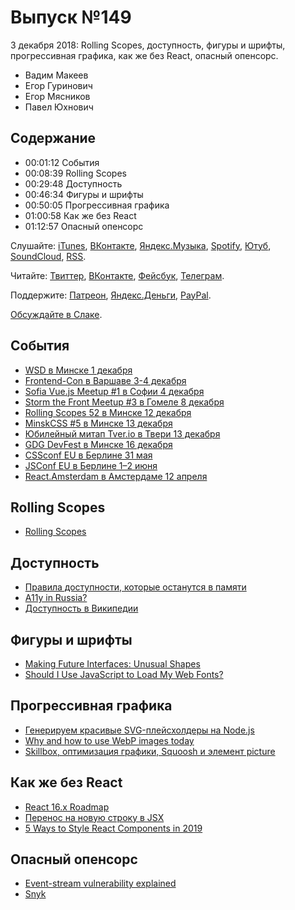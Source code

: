 # Выпуск №149

3 декабря 2018: Rolling Scopes, доступность, фигуры и шрифты, прогрессивная графика, как же без React, опасный опенсорс.

- Вадим Макеев
- Егор Гуринович
- Егор Мясников
- Павел Юхнович

## Содержание

- 00:01:12 События
- 00:08:39 Rolling Scopes
- 00:29:48 Доступность
- 00:46:34 Фигуры и шрифты
- 00:50:05 Прогрессивная графика
- 01:00:58 Как же без React
- 01:12:57 Опасный опенсорс

Слушайте: [iTunes](https://itunes.apple.com/podcast/id1080500016), [ВКонтакте](https://vk.com/podcasts-32017543), [Яндекс.Музыка](https://music.yandex.ru/album/6245956), [Spotify](https://open.spotify.com/show/3rzAcADjpBpXt73L0epTjV), [Ютуб](https://www.youtube.com/playlist?list=PLMBnwIwFEFHcwuevhsNXkFTcadeX5R1Go), [SoundCloud](https://soundcloud.com/web-standards), [RSS](https://web-standards.ru/podcast/feed/).

Читайте: [Твиттер](https://twitter.com/webstandards_ru), [ВКонтакте](https://vk.com/webstandards_ru), [Фейсбук](https://www.facebook.com/webstandardsru), [Телеграм](https://t.me/webstandards_ru).

Поддержите: [Патреон](https://www.patreon.com/webstandards_ru), [Яндекс.Деньги](https://money.yandex.ru/to/41001119329753), [PayPal](https://www.paypal.me/pepelsbey).

[Обсуждайте в Слаке](http://slack.web-standards.ru/).

## События

- [WSD в Минске 1 декабря](https://wsd.events/2018/12/01/)
- [Frontend-Con в Варшаве 3-4 декабря](https://frontend-con.io/)
- [Sofia Vue.js Meetup #1 в Софии 4 декабря](https://www.meetup.com/Sofia-Vue-js-Meetup/events/256621310/)
- [Storm the Front Meetup #3 в Гомеле 8 декабря](https://communities.by/events/storm-the-front-meetup-3)
- [Rolling Scopes 52 в Минске 12 декабря](https://minsk.rollingscopes.com/)
- [MinskCSS #5 в Минске 13 декабря](https://www.facebook.com/events/318613948869852/)
- [Юбилейный митап Tver.io в Твери 13 декабря](https://www.meetup.com/tverio/events/256405945/)
- [GDG DevFest в Минске 16 декабря](https://devfest.by/)
- [CSSconf EU в Берлине 31 мая](https://2019.cssconf.eu/call-for-speakers/)
- [JSConf EU в Берлине 1–2 июня](https://2019.jsconf.eu/call-for-speakers/)
- [React.Amsterdam в Амстердаме 12 апреля](https://react.amsterdam/)

## Rolling Scopes

- [Rolling Scopes](https://rollingscopes.com/)

## Доступность

- [Правила доступности, которые останутся в памяти](https://medium.com/p/b16dd2f77685)
- [A11y in Russia?](https://twitter.com/katyaprigara/status/1068559415119413249)
- [Доступность в Википедии](https://ru.wikipedia.org/wiki/Доступность)

## Фигуры и шрифты

- [Making Future Interfaces: Unusual Shapes](https://youtu.be/eCHt8zsbCT4)
- [Should I Use JavaScript to Load My Web Fonts?](https://www.filamentgroup.com/lab/js-web-fonts.html)

## Прогрессивная графика

- [Генерируем красивые SVG-плейсхолдеры на Node.js](https://habr.com/post/431232/)
- [Why and how to use WebP images today](https://bitsofco.de/why-and-how-to-use-webp-images-today/)
- [Skillbox, оптимизация графики, Squoosh и элемент picture](https://youtu.be/gHLPBlzGRT8)

## Как же без React

- [React 16.x Roadmap](https://reactjs.org/blog/2018/11/27/react-16-roadmap.html)
- [Перенос на новую строку в JSX](https://medium.com/p/50a200dfd5a5)
- [5 Ways to Style React Components in 2019](https://medium.com/p/30f1ccc2b5b)

## Опасный опенсорс

- [Event-stream vulnerability explained](https://schneid.io/blog/event-stream-vulnerability-explained/)
- [Snyk](https://snyk.io/)
